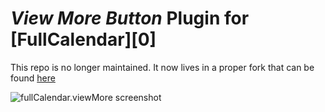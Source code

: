 # _View More Button_ Plugin for [FullCalendar][0]

This repo is no longer maintained.  It now lives in a proper fork that can be found [here](https://github.com/lyconic/fullcalendar)

![fullCalendar.viewMore screenshot](http://dl.dropbox.com/u/18579768/limit_events.png)